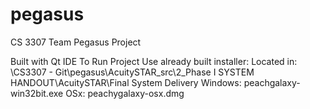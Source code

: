 # pegasus
CS 3307 Team Pegasus Project

Built with Qt IDE
To Run Project 
Use already built installer:
Located in: \CS3307 - Git\pegasus\AcuitySTAR_src\2_Phase I SYSTEM HANDOUT\AcuitySTAR\Final System Delivery
Windows: peachgalaxy-win32bit.exe
OSx: peachygalaxy-osx.dmg